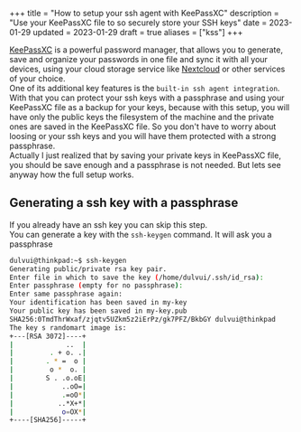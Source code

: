 +++
title = "How to setup your ssh agent with KeePassXC"
description = "Use your KeePassXC file to so securely store your SSH keys"
date = 2023-01-29
updated = 2023-01-29
draft = true
aliases = ["kss"]
+++

[KeePassXC](https://keepassxc.org/) is a powerful password manager, that allows you to generate, save and organize your passwords in one file and sync it with all your devices, using your cloud storage service like [Nextcloud](https://nextcloud.com/) or other services of your choice.  
One of its additional key features is the `built-in ssh agent integration`.
With that you can protect your ssh keys with a passphrase and using your KeePassXC file as a backup for your keys, because with this setup, you will have only the public keys the filesystem of the machine and the private ones are saved in the KeePassXC file.
So you don't have to worry about loosing or your ssh keys and you will have them protected with a strong passphrase.  
Actually I just realized that by saving your private keys in KeePassXC file, you should be save enough and a passphrase is not needed.
But lets see anyway how the full setup works.

## Generating a ssh key with a passphrase
If you already have an ssh key you can skip this step.  
You can generate a key with the `ssh-keygen` command.
It will ask you a passphrase

```bash
dulvui@thinkpad:~$ ssh-keygen 
Generating public/private rsa key pair.
Enter file in which to save the key (/home/dulvui/.ssh/id_rsa):
Enter passphrase (empty for no passphrase): 
Enter same passphrase again: 
Your identification has been saved in my-key
Your public key has been saved in my-key.pub
SHA256:0TmdThrWxaf/zjqtv5UZkm5z2iErPz/gk7PFZ/BkbGY dulvui@thinkpad
The key s randomart image is:
+---[RSA 3072]----+
|             ..  |
|         . + o. .|
|        . * =  o |
|         o *  o. |
|        S . .o.oE|
|            ..oO=|
|            .=oO*|
|           ..*X+*|
|            o=OX*|
+----[SHA256]-----+
```